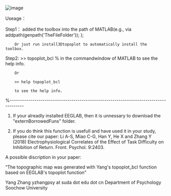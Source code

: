

![image](https://raw.githubusercontent.com/yangzhangpsy/3dtopoplot/master/pesudo-572-1.png)

Useage：

Step1： added the toolbox into the path of MATLAB(e.g., via addpath(genpath('TheFileFolder'));  );

        Or just run install3Dtopoplot to automatically install the toolbox.

Step2: >> topoplot_bcl % in the commandwindow of MATLAB to see the help info.


        Or 
        
        >> help topoplot_bcl
        
        to see the help info.



%-------------------------------------------------------------------------------------
    
1) If your alreadly installed EEGLAB, then it is unnessary to download the "externBorrowedFuns" folder.

1) If you do think this function is usefull and have used it in your study, please cite our paper:
Li A-S, Miao C-G, Han Y, He X and Zhang Y (2018)
Electrophysiological Correlates of the Effect of Task Difficulty on Inhibition of Return. Front. Psychol. 9:2403.

A possible discription in your paper:

“The topographic map was generated with Yang's topoplot_bcl function based on EEGLAB's topoplot function”

Yang Zhang
 yzhangpsy at suda dot edu dot cn
 Department of Psychology
 Soochow University
